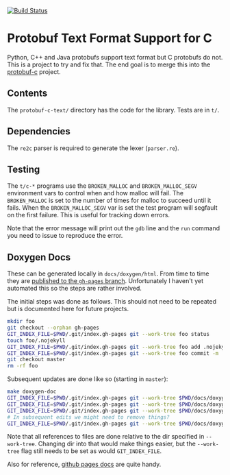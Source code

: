 [![Build Status](https://travis-ci.org/lyda/protobuf-c-text.png?branch=master)](https://travis-ci.org/lyda/protobuf-c-text)

# Protobuf Text Format Support for C

Python, C++ and Java protobufs support text format but C protobufs do not.
This is a project to try and fix that. The end goal is to merge this
into the [protobuf-c](https://github.com/protobuf-c/protobuf-c) project.

## Contents

The `protobuf-c-text/` directory has the code for the library.  Tests
are in `t/`.

## Dependencies

The `re2c` parser is required to generate the lexer (`parser.re`).

## Testing

The `t/c-*` programs use the `BROKEN_MALLOC` and `BROKEN_MALLOC_SEGV`
environment vars to control when and how malloc will fail.  The
`BROKEN_MALLOC` is set to the number of times for malloc to succeed until
it fails.  When the `BROKEN_MALLOC_SEGV` var is set the test program will
segfault on the first failure.  This is useful for tracking down errors.

Note that the error message will print out the `gdb` line and the `run`
command you need to issue to reproduce the error.

## Doxygen Docs

These can be generated locally in `docs/doxygen/html`. From time to time
they are
[published to the `gh-pages` branch](https://github.com/lyda/protobuf-c-text).
Unfortunately I haven't yet automated this so the steps are rather
involved.

The initial steps was done as follows.  This should not need to be repeated
but is documented here for future projects.

```bash
mkdir foo
git checkout --orphan gh-pages
GIT_INDEX_FILE=$PWD/.git/index.gh-pages git --work-tree foo status
touch foo/.nojekyll
GIT_INDEX_FILE=$PWD/.git/index.gh-pages git --work-tree foo add .nojekyll
GIT_INDEX_FILE=$PWD/.git/index.gh-pages git --work-tree foo commit -m 'Turn off Jekyll'
git checkout master
rm -rf foo
```

Subsequent updates are done like so (starting in `master`):

```bash
make doxygen-doc
GIT_INDEX_FILE=$PWD/.git/index.gh-pages git --work-tree $PWD/docs/doxygen/html co gh-pages
GIT_INDEX_FILE=$PWD/.git/index.gh-pages git --work-tree $PWD/docs/doxygen/html co .nojekyl
GIT_INDEX_FILE=$PWD/.git/index.gh-pages git --work-tree $PWD/docs/doxygen/html add .
# In subsequent edits we might need to remove things?
GIT_INDEX_FILE=$PWD/.git/index.gh-pages git --work-tree $PWD/docs/doxygen/html ci -m "Update doxygen-docs."
```

Note that all references to files are done relative to the dir specified
in `--work-tree`.  Changing dir into that would make things easier, but
the `--work-tree` flag still needs to be set as would `GIT_INDEX_FILE`.

Also for reference,
[github pages docs](https://help.github.com/categories/20/articles)
are quite handy.
